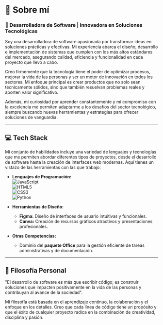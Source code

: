 # 💼 Sobre mí  

### 🌟 Desarrolladora de Software | Innovadora en Soluciones Tecnológicas  
Soy una desarrolladora de software apasionada por transformar ideas en soluciones prácticas y efectivas. Mi experiencia abarca el diseño, desarrollo e implementación de sistemas que cumplen con los más altos estándares del mercado, asegurando calidad, eficiencia y funcionalidad en cada proyecto que llevo a cabo.  

Creo firmemente que la tecnología tiene el poder de optimizar procesos, mejorar la vida de las personas y ser un motor de innovación en todos los sectores. Mi enfoque principal es crear productos que no solo sean técnicamente sólidos, sino que también resuelvan problemas reales y aporten valor significativo.  

Además, mi curiosidad por aprender constantemente y mi compromiso con la excelencia me permiten adaptarme a los desafíos del sector tecnológico, siempre buscando nuevas herramientas y estrategias para ofrecer soluciones de vanguardia.

---

## 💻 Tech Stack  
Mi conjunto de habilidades incluye una variedad de lenguajes y tecnologías que me permiten abordar diferentes tipos de proyectos, desde el desarrollo de software hasta la creación de interfaces web modernas. Aquí tienes un vistazo de las herramientas con las que trabajo:  

- **Lenguajes de Programación:**  
  ![JavaScript](https://img.shields.io/badge/javascript-%23323330.svg?style=for-the-badge&logo=javascript&logoColor=%23F7DF1E)  
  ![HTML5](https://img.shields.io/badge/html5-%23E34F26.svg?style=for-the-badge&logo=html5&logoColor=white)  
  ![CSS3](https://img.shields.io/badge/css3-%231572B6.svg?style=for-the-badge&logo=css3&logoColor=white)  
  ![Python](https://img.shields.io/badge/python-3670A0?style=for-the-badge&logo=python&logoColor=ffdd54)  

- **Herramientas de Diseño:**  
  - **Figma:** Diseño de interfaces de usuario intuitivas y funcionales.  
  - **Canva:** Creación de recursos gráficos atractivos y presentaciones profesionales.  

- **Otras Competencias:**  
  - Dominio del **paquete Office** para la gestión eficiente de tareas administrativas y de documentación.  

---

## 📖 Filosofía Personal  

"El desarrollo de software es más que escribir código; es construir soluciones que impacten positivamente en la vida de las personas y contribuyan al avance de la sociedad".  

Mi filosofía está basada en el aprendizaje continuo, la colaboración y el enfoque en los detalles. Creo que cada línea de código tiene un propósito y que el éxito de cualquier proyecto radica en la combinación de creatividad, disciplina y pasión.  
